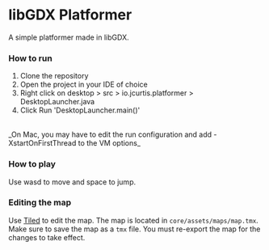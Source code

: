 # libGDX Platformer
A simple platformer made in libGDX.

### How to run
1. Clone the repository
2. Open the project in your IDE of choice
3. Right click on desktop > src > io.jcurtis.platformer > DesktopLauncher.java
4. Click Run 'DesktopLauncher.main()'
<br>
_On Mac, you may have to edit the run configuration and add -XstartOnFirstThread to the VM options_

### How to play
Use wasd to move and space to jump.

### Editing the map
Use [Tiled](https://www.mapeditor.org/) to edit the map. The map is located in `core/assets/maps/map.tmx`. 
Make sure to save the map as a `tmx` file. You must re-export the map for the changes to take effect.
